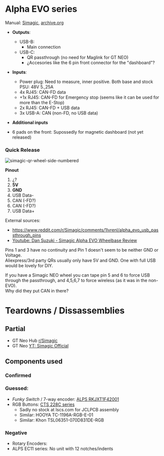 # Alpha EVO series

Manual: [Simagic](https://cdn.shopify.com/s/files/1/0764/6756/8943/files/SIMAGIC_Alpha_EVO_UM_EN.pdf?v=1750675937), [archive.org](https://archive.org/details/simagic-alpha-evo-um-en)

- **Outputs**: 
  - USB-B: 
    - Main connection
  - USB-C: 
    - QR passthrough (no need for Maglink for GT NEO)
    - ¿Accesories like the 6 pin front connector for the "dashboard"?

- **Inputs**:
  - Power plug: Need to measure, inner positive. Both base and stock PSU: 48V 5.,25A   
  - 4x RJ45: CAN-FD data
  - +1x RJ45: CAN-FD for Emergency stop (seems like it can be used for more than the E-Stop)   
  - 2x RJ45: CAN-FD + USB data
  - 3x USB-A: CAN (non-FD, no USB data)
 
-  **Additional inputs**
  - 6 pads on the front: Supossedly for magnetic dashboard (not yet released)

### Quick Release  

![simagic-qr-wheel-side-numbered](https://github.com/user-attachments/assets/3c9d023e-fca3-45e4-aa1c-b6d2cb917db5)

**Pinout**

 1. ¿?
 2. **5V**
 3. **GND**
 4. USB Data-
 5. CAN (-FD?)
 6. CAN (-FD?)
 7. USB Data+

External sources:
- https://www.reddit.com/r/Simagic/comments/1lvrenl/alpha_evo_usb_passthrough_pins
- [Youtube: Dan Suzuki - Simagic Alpha EVO Wheelbase Review](https://youtu.be/pInQ37QII1g?si=CptPgroDBuGtOyhN&t=781)

Pins 1 and 3 have no continuity and Pin 1 doesn't seem to be neither GND or Voltage.   
Aliexpress/3rd party QRs usually only have 5V and GND. One with full USB would be lovely for DIY.    
  
If you have a Simagic NEO wheel you can tape pin 5 and 6 to force USB through the passthrough, and 4,5,6,7 to force wireless (as it was in the non-EVO).  
Why did they put CAN in there? 


# Teardowns / Dissassemblies

## Partial

- GT Neo Hub [r/Simagic](https://www.reddit.com/r/Simagic/comments/1clidwj/simagic_gt_pro_hub_disassembly/)
- GT Neo [YT: Simagic Official](https://www.youtube.com/watch?v=_ftnGmK0h7M)

## Components used

### Confirmed

### Guessed:

- *Funky Switch* / 7-way encoder: [ALPS RKJXT1F42001](https://tech.alpsalpine.com/e/products/detail/RKJXT1F42001/)
- RGB Buttons: [CTS 228C series](https://eu.mouser.com/datasheet/2/96/CTS_Switches_Tactile_228C_Series_Datasheet-1371171.pdf) 
  - Sadly no stock at lscs.com for JCLPCB assembly
  - Similar: HOOYA TC-1196A-RGB-E-01
  - Similar: Khon TSL06351-070D831DE-RGB


### Negative

- Rotary Encoders:
 - ALPS EC11 series: No unit with 12 notches/indents

